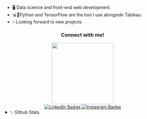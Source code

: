 - 🖥️ Data science and front-end web development. 
- 📊🐍Python and TensorFlow are the tool I use alongside Tableau. 
- ✨Looking forward to new projects 
<div id="header" align="center">
  <h3 align="center">Connect with me!</h3>
  <img src="https://i.pinimg.com/originals/75/8f/1c/758f1cd8cede9c3e4711306fc030f4ce.gif" width="200"/>
</div>

<div id="badges" align="center">  
  <a href="https://www.linkedin.com/in/faizahmp/">
    <img src="https://img.shields.io/badge/LinkedIn-blue?style=for-the-badge&logo=linkedin&logoColor=white" alt="LinkedIn Badge"/>
  </a>
  <a href="https://www.instagram.com/notesbyvaii_">
    <img src="https://img.shields.io/badge/Instagram-E4405F?style=for-the-badge&logo=instagram&logoColor=white" alt="Instagram Badge"/>
  </a>
</div>

<details>
  <summary>✨ Github Stats</summary>
  <div style="display: flex; flex-direction: row;">
    <img class="img" src="https://github-readme-stats.vercel.app/api?username=faizahmp&show_icons=true&theme=highcontrast&hide_border=true" />
    <img class="img" src="https://github-readme-stats.vercel.app/api/top-langs/?username=faizahmp&theme=highcontrast&layout=compact&hide_border=true" style="padding-left:20 px"/>
  </div>
</details>

<!---
faizahmp/faizahmp is a ✨ special ✨ repository because its `README.md` (this file) appears on your GitHub profile.
You can click the Preview link to take a look at your changes.
--->

